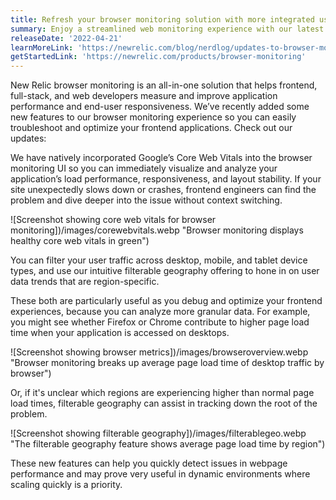 ```yaml
---
title: Refresh your browser monitoring solution with more integrated user metrics
summary: Enjoy a streamlined web monitoring experience with our latest enhancements to Browser. Users now have the ability to analyze web traffic by browser and device type, filter user data by geography, and display Core Web Vitals front and center.
releaseDate: '2022-04-21'
learnMoreLink: 'https://newrelic.com/blog/nerdlog/updates-to-browser-monitoring'
getStartedLink: 'https://newrelic.com/products/browser-monitoring'
---
```


New Relic browser monitoring is an all-in-one solution that helps frontend, full-stack, and web developers measure and improve application performance and end-user responsiveness. We’ve recently added some new features to our browser monitoring experience so you can easily troubleshoot and optimize your frontend applications. Check out our updates:

We have natively incorporated Google’s Core Web Vitals into the browser monitoring UI so you can immediately visualize and analyze your application’s load performance, responsiveness, and layout stability. If your site unexpectedly slows down or crashes, frontend engineers can find the problem and dive deeper into the issue without context switching.

![Screenshot showing core web vitals for browser monitoring])/images/corewebvitals.webp "Browser monitoring displays healthy core web vitals in green")

You can filter your user traffic across desktop, mobile, and tablet device types, and use our intuitive filterable geography offering to hone in on user data trends that are region-specific.

These both are particularly useful as you debug and optimize your frontend experiences, because you can analyze more granular data. For example, you might see whether Firefox or Chrome contribute to higher page load time when your application is accessed on desktops.

![Screenshot showing browser metrics])/images/browseroverview.webp "Browser monitoring breaks up average page load time of desktop traffic by browser")

Or, if it's unclear which regions are experiencing higher than normal page load times, filterable geography can assist in tracking down the root of the problem.

![Screenshot showing filterable geography])/images/filterablegeo.webp "The filterable geography feature shows average page load time by region")

These new features can help you quickly detect issues in webpage performance and may prove very useful in dynamic environments where scaling quickly is a priority.
